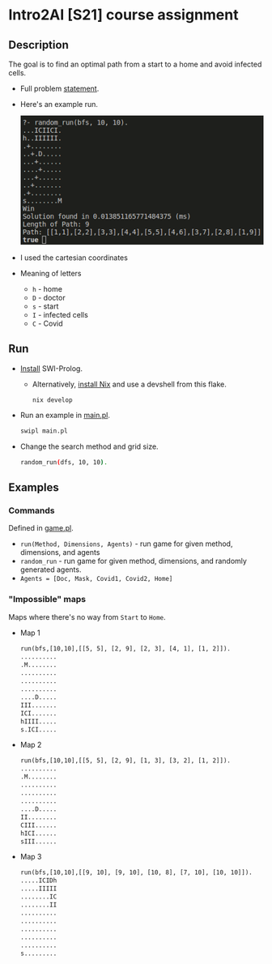 # Intro2AI [S21] course assignment

## Description

The goal is to find an optimal path from a start to a home and avoid infected cells.

* Full problem [statement](./Statement.pdf).

* Here's an example run.

    ![run](run.png)

* I used the cartesian coordinates

* Meaning of letters
  * `h` - home
  * `D` - doctor
  * `s` - start
  * `I` - infected cells
  * `C` - Covid

## Run

* [Install](https://wwu-pi.github.io/tutorials/lectures/lsp/010_install_swi_prolog.html) SWI-Prolog.
  * Alternatively, [install Nix](https://github.com/deemp/flakes/blob/main/README/InstallNix.md) and use a devshell from this flake.

    ```console
    nix develop
    ```

* Run an example in [main.pl](./main.pl).

  ```sh
  swipl main.pl
  ```

* Change the search method and grid size.

  ```sh
  random_run(dfs, 10, 10).
  ```

## Examples

### Commands

Defined in [game.pl](./game.pl).

* `run(Method, Dimensions, Agents)` - run game for given method, dimensions, and agents
* `random_run` - run game for given method, dimensions, and randomly generated agents.
* `Agents = [Doc, Mask, Covid1, Covid2, Home]`

### "Impossible" maps

Maps where there's no way from `Start` to `Home`.

* Map 1

    ```console
    run(bfs,[10,10],[[5, 5], [2, 9], [2, 3], [4, 1], [1, 2]]).
    ..........
    .M........
    ..........
    ..........
    ..........
    ....D.....
    III.......
    ICI.......
    hIIII.....
    s.ICI.....
    ```

* Map 2

    ```console
    run(bfs,[10,10],[[5, 5], [2, 9], [1, 3], [3, 2], [1, 2]]).
    ..........
    .M........
    ..........
    ..........
    ..........
    ....D.....
    II........
    CIII......
    hICI......
    sIII......
    ```

* Map 3

    ```console
    run(bfs,[10,10],[[9, 10], [9, 10], [10, 8], [7, 10], [10, 10]]).
    .....ICIDh
    .....IIIII
    ........IC
    ........II
    ..........
    ..........
    ..........
    ..........
    ..........
    s.........
    ```
